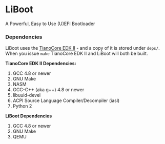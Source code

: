 # LiBoot
A Powerful, Easy to Use (U)EFI Bootloader

### Dependencies
LiBoot uses the [TianoCore EDK II](https://github.com/tianocore/edk2) - and a copy of it is stored under `deps/`. 
When you issue `make` TianoCore EDK II and LiBoot will both be built.  

**TianoCore EDK II Dependencies:**

1. GCC 4.8 or newer
2. GNU Make
3. NASM
4. GCC-C++ (aka g++) 4.8 or newer
5. libuuid-devel
6. ACPI Source Language Compiler/Decompiler (iasl)
7. Python 2

**LiBoot Dependencies**

1. GCC 4.8 or newer
2. GNU Make
3. QEMU


